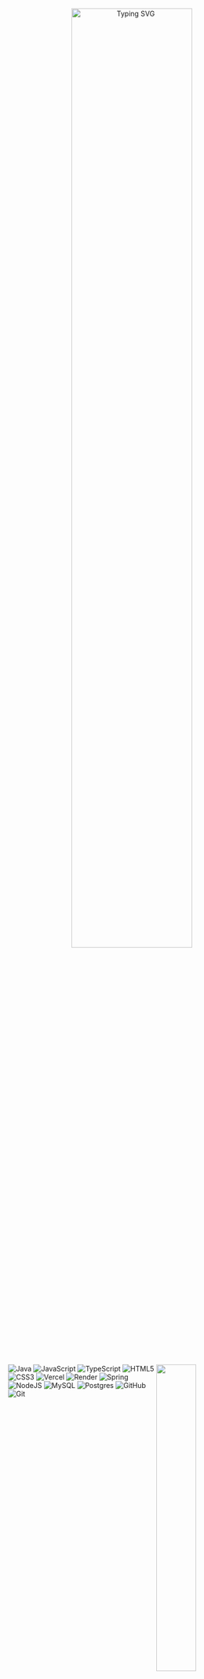 <br clear="all"/>

<p align="center">
  <a href="https://git.io/typing-svg"><img src="https://readme-typing-svg.demolab.com?font=Fira+Code&weight=500&duration=5500&pause=1000&color=8A2BE2&center=true&width=435&lines=Hi%2C+I'm+Maria+Pereira+:);Welcome+!" alt="Typing SVG" width="70%" />
  </a>
</p>
  
<h2 dir="auto"></h2>

<img width= 40%  align= "right" src= "https://github.com/user-attachments/assets/394b315c-eac8-413b-af00-1f0f26809439"/>

<div>
  
![Java](https://img.shields.io/badge/java-%23ED8B00.svg?style=for-the-badge&logo=openjdk&logoColor=white) ![JavaScript](https://img.shields.io/badge/javascript-%23323330.svg?style=for-the-badge&logo=javascript&logoColor=%23F7DF1E) ![TypeScript](https://img.shields.io/badge/typescript-%23007ACC.svg?style=for-the-badge&logo=typescript&logoColor=white) ![HTML5](https://img.shields.io/badge/html5-%23E34F26.svg?style=for-the-badge&logo=html5&logoColor=white) ![CSS3](https://img.shields.io/badge/css3-%231572B6.svg?style=for-the-badge&logo=css3&logoColor=white) ![Vercel](https://img.shields.io/badge/vercel-%23000000.svg?style=for-the-badge&logo=vercel&logoColor=white) ![Render](https://img.shields.io/badge/Render-%46E3B7.svg?style=for-the-badge&logo=render&logoColor=white) ![Spring](https://img.shields.io/badge/spring-%236DB33F.svg?style=for-the-badge&logo=spring&logoColor=white) ![NodeJS](https://img.shields.io/badge/node.js-6DA55F?style=for-the-badge&logo=node.js&logoColor=white) ![MySQL](https://img.shields.io/badge/mysql-4479A1.svg?style=for-the-badge&logo=mysql&logoColor=white) ![Postgres](https://img.shields.io/badge/postgres-%23316192.svg?style=for-the-badge&logo=postgresql&logoColor=white) ![GitHub](https://img.shields.io/badge/github-%23121011.svg?style=for-the-badge&logo=github&logoColor=white) ![Git](https://img.shields.io/badge/git-%23F05033.svg?style=for-the-badge&logo=git&logoColor=white)
  
</div>
<h2 dir="auto"></h2>

<br clear="all"/>

<p align="center">
  <img src="https://github-readme-stats.vercel.app/api?username=MariaPereira01&theme=midnight-purple&hide_border=false&include_all_commits=true&count_private=false" alt="GitHub stats" />
</p>

<p align="center">
  <img 
src="https://streak-stats.demolab.com/?user=MariaPereira01&theme=midnight-purple&hide_border=false" alt="Streak stats" />
</p>

<p align="center">
  <img src="https://github-readme-stats.vercel.app/api/top-langs/?username=MariaPereira01&theme=midnight-purple&hide_border=false&layout=compact" alt="Top languages" />
</p>

<p align="center">
  <img src="https://github-contributor-stats.vercel.app/api?username=MariaPereira01&limit=5&theme=midnight-purple&combine_all_yearly_contributions=true" alt="Contributor stats" />
</p>


<h2 dir="auto"></h2>
</div>
